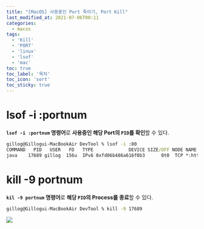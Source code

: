 ```yaml
---
title: "[MacOS] 사용중인 Port 죽이기, Port Kill"
last_modified_at: 2021-07-06T00:11
categories: 
  - macos
tags: 
  - 'Kill' 
  - 'PORT' 
  - 'linux' 
  - 'lsof' 
  - 'mac'
toc: true
toc_label: '목차'
toc_icon: 'sort'
toc_sticky: true
---
```

# lsof -i :portnum

**`lsof -i :portnum` 명령어**로 **사용중인 해당 Port의 `PID`를 확인**할 수 있다.

```cmd
gillog@Gillogui-MacBookAir DevTool % lsof -i :80
COMMAND   PID   USER   FD   TYPE             DEVICE SIZE/OFF NODE NAME
java    17689 gillog  156u  IPv6 0xfd06b486a616f0b3      0t0  TCP *:http (LISTEN)
```

# kill -9 portnum

**`kil -9 portnum` 명령어**로 **해당 `PID`의 Process를 종료**할 수 있다.

```cmd
gillog@Gillogui-MacBookAir DevTool % kill -9 17689
```
![](https://images.velog.io/images/gillog/post/0e771d04-eb89-463c-9a64-120724d4c74a/image.png)